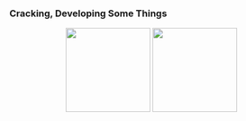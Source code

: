 ### Cracking, Developing Some Things
<div align = "center">
<img src = "https://github-readme-stats.vercel.app/api?username=KokoD3veloper0&show_icons=true&theme=tokyonight" width = "% 100" height = "150px" />
<img src = "https://github-readme-stats.vercel.app/api/top-langs/?username=KokoD3veloper0&layout=compact&theme=tokyonight" width = "% 100" height = "150px"  />
</div>
